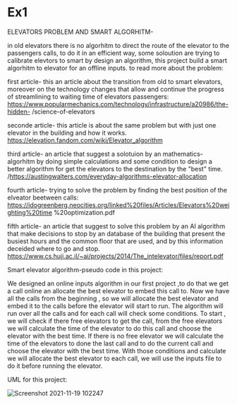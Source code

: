 # Ex1
ELEVATORS PROBLEM AND SMART ALGORHITM-

in old elevators there is no algorhitm to direct the route of the elevator to the passengers calls, to do it in an efficient way,
some soloution are trying to calibrate elevtors to smart by design an algorithm, this project build a smart algorhitm to elevator for an offline inputs.
to read more about the problem:

first article-
this an article about the transition from old to smart elevators, moreover on the technology changes that allow and continue the progress of streamlining to waiting time of elevators passengers:  
https://www.popularmechanics.com/technology/infrastructure/a20986/the-hidden-
 /science-of-elevators
 
seconde article- 
this article is about the same problem but with just one elevator in the building and how it works. 
https://elevation.fandom.com/wiki/Elevator_algorithm

third article-
an article that suggest a solotuion by  an mathematics-algorhitm by doing simple calculations and some condition to design a better algorithm for get the elevators to the destination by the "best" time. 
/https://austingwalters.com/everyday-algorithms-elevator-allocation

fourth article-
trying to solve the problem by finding the best position of the elveator beetween calls: 
https://idogreenberg.neocities.org/linked%20files/Articles/Elevators%20weighting%20time
%20optimization.pdf

fifth article-
an article that suggest to solve this problem by an AI algorithm that make decisions to stop by an database of the building that present the busiest hours and the common floor that are used, and by this information deceided where to go and stop. 
https://www.cs.huji.ac.il/~ai/projects/2014/The_intelevator/files/report.pdf

Smart elevator algorithm-pseudo code in this project:

We designed an online inputs algorithm in our first project ,to do that we get a call online an allocate the best elevator to embed this call to.
Now we have all the calls from the beginning , so we will allocate the best elevator and embed it to the calls before the elevator will start to run.
The algorithm will run over all the calls and for each call will check some conditions.
To start , we will check if there free elevators to get the call, from the free elevators we will calculate the time of the elevator to do this call and choose the elevator with the best time.
If there is no free elevator we will calculate the time of the elevators to done the last call and to do the current call and choose the elevator with the best time.
With those conditions and calculate we will allocate the best elevator to each call, we will use the inputs file to do it before running the elevator.

UML for this project:




![Screenshot 2021-11-19 102247](https://user-images.githubusercontent.com/80645472/142592701-43d52ed5-7342-4f8b-aaf9-01bb4e8f5156.png)

